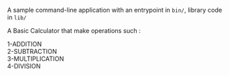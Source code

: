 A sample command-line application with an entrypoint in `bin/`, library code
in `lib/`

A Basic Calculator that make operations such : 

1-ADDITION  
2-SUBTRACTION  
3-MULTIPLICATION  
4-DIVISION  
